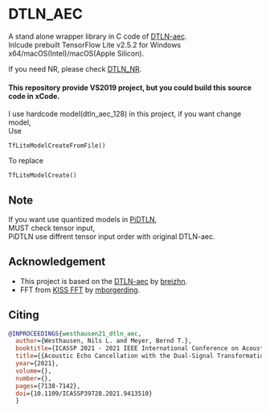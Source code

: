 # DTLN_AEC
A stand alone wrapper library in C code of [DTLN-aec](https://github.com/breizhn/DTLN-aec).<br/>
Inlcude prebuilt TensorFlow Lite v2.5.2 for Windows x64/macOS(Intel)/macOS(Apple Silicon).

If you need NR, please check [DTLN_NR](https://github.com/RogerTeng/DTLN_NR).

#### This repository provide VS2019 project, but you could build this source code in xCode.

I use hardcode model(dtln_aec_128) in this project, if you want change model,<br/>
Use
	
	TfLiteModelCreateFromFile()


To replace
	
	TfLiteModelCreate()
## Note
If you want use quantized models in [PiDTLN](https://github.com/SaneBow/PiDTLN),</br>
MUST check tensor input,</br>
PiDTLN use diffrent tensor input order with original DTLN-aec.

## Acknowledgement
* This project is based on the [DTLN-aec](https://github.com/breizhn/DTLN-aec) by [breizhn](https://github.com/breizhn).
* FFT from [KISS FFT](https://github.com/mborgerding/kissfft) by [mborgerding](https://github.com/mborgerding).

## Citing

```BibTex
@INPROCEEDINGS{westhausen21_dtln_aec,
  author={Westhausen, Nils L. and Meyer, Bernd T.},
  booktitle={ICASSP 2021 - 2021 IEEE International Conference on Acoustics, Speech and Signal Processing (ICASSP)}, 
  title={{Acoustic Echo Cancellation with the Dual-Signal Transformation LSTM Network}}, 
  year={2021},
  volume={},
  number={},
  pages={7138-7142},
  doi={10.1109/ICASSP39728.2021.9413510}
  }
